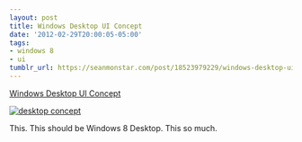 ```yaml
---
layout: post
title: Windows Desktop UI Concept
date: '2012-02-29T20:00:05-05:00'
tags:
- windows 8
- ui
tumblr_url: https://seanmonstar.com/post/18523979229/windows-desktop-ui-concept
---
```

[Windows Desktop UI Concept](http://www.theverge.com/2012/2/24/2822891/windows-desktop-ui-concept)  

[![desktop concept](http://img812.imageshack.us/img812/7624/desktopthumb.jpg)](http://www.theverge.com/2012/2/24/2822891/windows-desktop-ui-concept)

This. This should be Windows 8 Desktop. This so much.

